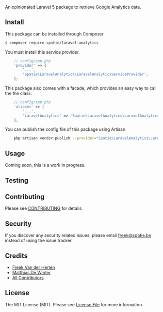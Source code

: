 An opinionated Laravel 5 package to retrieve Google Analytics data.

## Install

This package can be installed through Composer.

``` bash
$ composer require spatie/laravel-analytics
```

You must install this service provider.

```php
    // config/app.php
    'provider' => [
        '...',
        'Spatie\LaravelAnalytics\LaravelAnalyticsServiceProvider',
    ];
```

This package also comes with a facade, which provides an easy way to call the the class.

```php
    // config/app.php
    'aliases' => [
        '...',
        'LaravelAnalytics' => 'Spatie\LaravelAnalytics\LaravelAnalyticsFacade',
    ];
```

You can publish the config file of this package using Artisan.

``` bash
    php artisan vendor:publish --provider="Spatie\LaravelAnalytics\LaravelAnalyticsServiceProvider"
```

## Usage

Coming soon, this is a work in progress.

## Testing

## Contributing

Please see [CONTRIBUTING](CONTRIBUTING.md) for details.

## Security

If you discover any security related issues, please email freek@spatie.be instead of using the issue tracker.

## Credits

- [Freek Van der Herten](https://github.com/freekmurze)
- [Matthias De Winter](https://github.com/MatthiasDeWinter)
- [All Contributors](../../contributors)

## License

The MIT License (MIT). Please see [License File](LICENSE.md) for more information.
